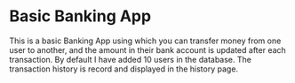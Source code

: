 # Basic Banking App
This is a basic Banking App using which you can transfer money from one user to another, and the amount in their bank account is updated after each transaction. By default I have added 10 users in the database. The transaction history is record and displayed in the history page.
